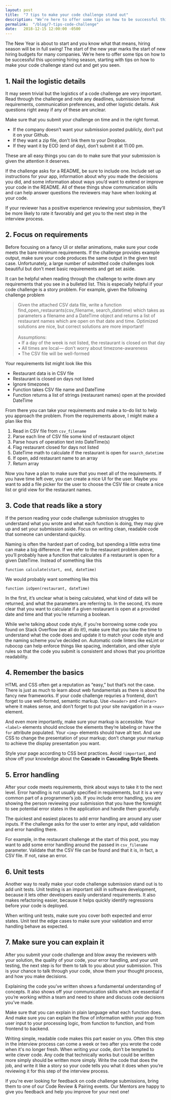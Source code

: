 ```yaml
---
layout: post
title:  "7 tips to make your code challenge stand out"
description: "We’re here to offer some tips on how to be successful this upcoming hiring season, starting with tips on how to make your code challenge stand out and get you seen."
permalink:  "/blog/7-tips-code-challenge"
date:   2018-12-15 12:00:00 -0500
---
```


The New Year is about to start and you know what that means, hiring season will be in full swing! The start of the new year marks the start of new hiring budgets for many companies. We’re here to offer some tips on how to be successful this upcoming hiring season, starting with tips on how to make your code challenge stand out and get you seen.

## 1. Nail the logistic details
It may seem trivial but the logistics of a code challenge are very important. Read through the challenge and note any deadlines, submission format requirements, communication preferences, and other logistic details. Ask questions right away if any of these are unclear.

Make sure that you submit your challenge on time and in the right format. 
* If the company doesn’t want your submission posted publicly, don’t put it on your Github. 
* If they want a zip file, don’t link them to your Dropbox. 
* If they want it by EOD (end of day), don’t submit it at 11:00 pm. 

These are all easy things you can do to make sure that your submission is given the attention it deserves.

If the challenge asks for a README, be sure to include one. Include set up instructions for your app, information about why you made the decisions you did, and some information about ways you’d want to extend or improve your code in the README. All of these things show communication skills and can help answer questions the reviewers may have when looking at your code. 

If your reviewer has a positive experience reviewing your submission, they’ll be more likely to rate it favorably and get you to the next step in the interview process.

## 2. Focus on requirements
Before focusing on a fancy UI or stellar animations, make sure your code meets the bare minimum requirements. If the challenge provides example output, make sure your code produces the same output in the given test case. Unfortunately, a large number of submitted code challenges look beautiful but don’t meet basic requirements and get set aside.

It can be helpful when reading through the challenge to write down any requirements that you see in a bulleted list. This is especially helpful if your code challenge is a story problem. For example, given the following challenge problem

>Given the attached CSV data file, write a function find_open_restaurants(csv_filename, search_datetime) which takes as parameters a filename and a DateTime object and returns a list of restaurant names which are open on that date and time. Optimized solutions are nice, but correct solutions are more important! <br/><br/>
    Assumptions:<br/>
     • If a day of the week is not listed, the restaurant is closed on that day <br/>
     • All times are local — don’t worry about timezone-awareness<br/>
     • The CSV file will be well-formed

Your requirements list might look like this
* Restaurant data is in CSV file
* Restaurant is closed on days not listed
* Ignore timezones
* Function takes CSV file name and DateTime
* Function returns a list of strings (restaurant names) open at the provided DateTime

From there you can take your requirements and make a to-do list to help you approach the problem. From the requirements above, I might make a plan like this
1. Read in CSV file from `csv_filename`
2. Parse each line of CSV file some kind of restaurant object
3. Parse hours of operation text into DateTime(s)
4. Flag restaurant closed for days not listed
5. DateTime math to calculate if the restaurant is open for `search_datetime`
6. If open, add restaurant name to an array
7. Return array

Now you have a plan to make sure that you meet all of the requirements. If you have time left over, you can create a nice UI for the user. Maybe you want to add a file picker for the user to choose the CSV file or create a nice list or grid view for the restaurant names. 

## 3. Code that reads like a story
If the person reading your code challenge submission struggles to understand what you wrote and what each function is doing, they may give up and set your submission aside. Focus on writing clean, readable code that someone can understand quickly. 

Naming is often the hardest part of coding, but spending a little extra time can make a big difference. If we refer to the restaurant problem above, you’ll probably have a function that calculates if a restaurant is open for a given DateTime. Instead of something like this
```
function calculate(start, end, dateTime)
```
We would probably want something like this
```
function isOpen(restaurant, dateTime)
```
In the first, it’s unclear what is being calculated, what kind of data will be returned, and what the parameters are referring to. In the second, it’s more clear that you want to calculate if a given restaurant is open at a provided date and time and that you’re returning a boolean.

While we’re talking about code style, if you're borrowing some code you found on Stack Overflow (we all do it!), make sure that you take the time to understand what the code does and update it to match your code style and the naming scheme you’ve decided on. Automatic code linters like esLint or rubocop can help enforce things like spacing, indentation, and other style rules so that the code you submit is consistent and shows that you prioritize readability.

## 4. Remember the basics
HTML and CSS often get a reputation as “easy,” but that’s not the case. There is just as much to learn about web fundamentals as there is about the fancy new frameworks. If your code challenge requries a frontend, don’t forget to use well-formed, semantic markup. Use `<header>` and `<footer>` where it makes sense, and don’t forget to put your site navigation in a `<nav>` element.

And even more importantly, make sure your markup is accessible. Your `<label>` elements should enclose the elements they’re labeling or have the `for` attribute populated. Your `<img>` elements should have alt text. And use CSS to change the presentation of your markup; don’t change your markup to achieve the display presentation you want.

Style your page according to CSS best practices. Avoid `!important`, and show off your knowledge about the **Cascade** in **Cascading Style Sheets**.

## 5. Error handling
After your code meets requirements, think about ways to take it to the next level. Error handling is not usually specified in requirements, but it is a very common part of a programmer’s job. If you include error handling, you are showing the person reviewing your submission that you have the foresight to see potential error states in the application and handle them gracefully. 

The quickest and easiest places to add error handling are around any user inputs. If the challenge asks for the user to enter any input, add validation and error handling there.

For example, in the restaurant challenge at the start of this post, you may want to add some error handling around the passed in `csv_filename` parameter. Validate that the CSV file can be found and that it is, in fact, a CSV file. If not, raise an error.

## 6. Unit tests
Another way to really make your code challenge submission stand out is to add unit tests. Unit testing is an important skill in software development, because it lets other developers easily understand requirements. It also makes refactoring easier, because it helps quickly identify regressions before your code is deployed.

When writing unit tests, make sure you cover both expected and error states. Unit test the edge cases to make sure your validation and error handling behave as expected.

## 7. Make sure you can explain it
After you submit your code challenge and blow away the reviewers with your solution, the quality of your code, your error handling, and your unit testing, the next step is for them to talk to you about your submission. This is your chance to talk through your code, show them your thought process, and how you make decisions. 

Explaining the code you’ve written shows a fundamental understanding of concepts. It also shows off your communication skills which are essential if you’re working within a team and need to share and discuss code decisions you’ve made. 

Make sure that you can explain in plain language what each function does. And make sure you can explain the flow of information within your app from user input to your processing logic, from function to function, and from frontend to backend. 

Writing simple, readable code makes this part easier on you. Often this step in the interview process can come a week or two after you wrote the code when it's no longer fresh. When writing your code, don’t be tempted to write clever code. Any code that technically works but could be written more simply should be written more simply. Write the code that does the job, and write it like a story so your code tells you what it does when you’re reviewing it for this step of the interview process.

If you're ever looking for feedback on code challenge submissions, bring them to one of our Code Review & Pairing events. Our Mentors are happy to give you feedback and help you improve for your next one!
